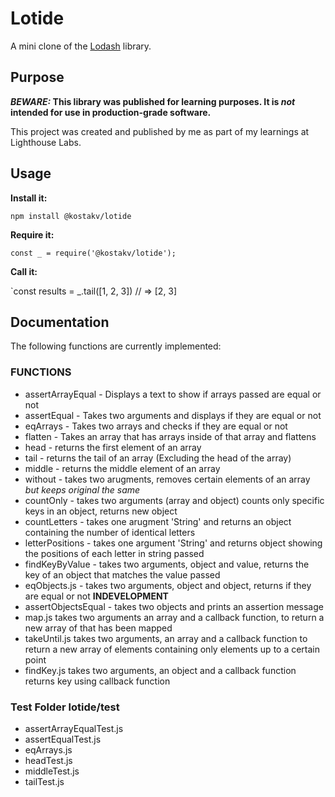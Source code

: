 # Lotide

A mini clone of the [Lodash](https://lodash.com) library.

## Purpose

**_BEWARE:_ This library was published for learning purposes. It is _not_ intended for use in production-grade software.**

This project was created and published by me as part of my learnings at Lighthouse Labs. 

## Usage

**Install it:**

`npm install @kostakv/lotide`

**Require it:**

`const _ = require('@kostakv/lotide');`

**Call it:**

`const results = _.tail([1, 2, 3]) // => [2, 3]

## Documentation

The following functions are currently implemented:


### FUNCTIONS

* assertArrayEqual - Displays a text to show if arrays passed are equal or not
* assertEqual - Takes two arguments and displays if they are equal or not
* eqArrays - Takes two arrays and checks if they are equal or not
* flatten - Takes an array that has arrays inside of that array and flattens 
* head - returns the first element of an array
* tail - returns the tail of an array (Excluding the head of the array)
* middle - returns the middle element of an array
* without - takes two arugments, removes certain elements of an array *but keeps original the same*
* countOnly - takes two arguments (array and object) counts only specific keys in an object, returns new object
* countLetters - takes one arugment 'String' and returns an object containing the number of identical letters
* letterPositions - takes one argument 'String' and returns object showing the positions of each letter in string passed
* findKeyByValue - takes two arguments, object and value, returns the key of an object that matches the value passed
* eqObjects.js - takes two arguments, object and object, returns if they are equal or not **INDEVELOPMENT**
* assertObjectsEqual - takes two objects and prints an assertion message 
* map.js takes two arguments an array and a callback function, to return a new array of that has been mapped
* takeUntil.js takes two arguments, an array and a callback function to return a new array of elements containing only elements up to a certain point
* findKey.js takes two arguments, an object and a callback function returns key using callback function

### Test Folder lotide/test

* assertArrayEqualTest.js
* assertEqualTest.js
* eqArrays.js
* headTest.js
* middleTest.js
* tailTest.js
